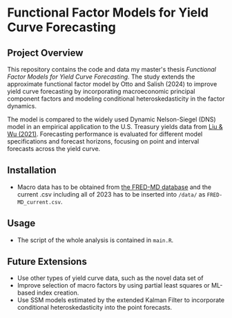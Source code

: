 # Functional Factor Models for Yield Curve Forecasting

## Project Overview
This repository contains the code and data my master's thesis *Functional Factor Models for Yield Curve Forecasting*. The study extends the approximate functional factor model by Otto and Salish (2024) to improve yield curve forecasting by incorporating macroeconomic principal component factors and modeling conditional heteroskedasticity in the factor dynamics.

The model is compared to the widely used Dynamic Nelson-Siegel (DNS) model in an empirical application to the U.S. Treasury yields data from [Liu & Wu (2021)](https://doi.org/10.1016/j.jfineco.2021.05.059). Forecasting performance is evaluated for different model specifications and forecast horizons, focusing on point and interval forecasts across the yield curve.

## Installation

- Macro data has to be obtained from [the FRED-MD database](https://www.stlouisfed.org/research/economists/mccracken/fred-databases) and the current .csv including all of 2023 has to be inserted into `/data/` as `FRED-MD_current.csv`.

## Usage

- The script of the whole analysis is contained in `main.R`.

## Future Extensions
- Use other types of yield curve data, such as the novel data set of 
- Improve selection of macro factors by using partial least squares or ML-based index creation.
- Use SSM models estimated by the extended Kalman Filter to incorporate conditional heteroskedasticity into the point forecasts.

